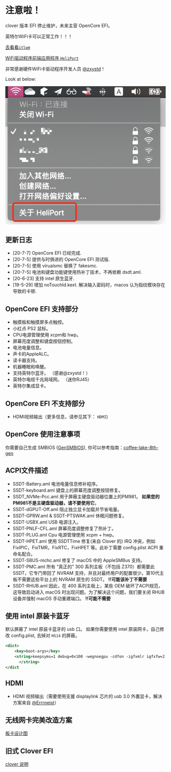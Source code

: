 # 注意啦！

clover 版本 EFI 停止维护，未来主营 OpenCore EFI。

英特尔WiFi卡可以正常工作！！！

[去看看`itlwm`](https://github.com/OpenIntelWireless/itlwm)

[WiFi驱动程序前端应用程序 `HeliPort`](https://github.com/OpenIntelWireless/HeliPort)

非常感谢硬件WiFi卡驱动程序开发人员 [@zxystd](https://github.com/zxystd)！

Look at below:

![](./screenshot/HeliPort.png)


## 更新日志

- [20-7-7] OpenCore EFI 已经完成.
- [20-7-5] 提供与时俱进的 OpenCore EFI 测试版.
- [20-7-5] 使用 virualsmc 替换了 fakesmc.
- [20-7-5] 电池和键盘功能键使用热补丁技术，不再依赖 dsdt.aml.
- [20-6-23] 支持 intel 原生蓝牙.
- [19-5-29] 增加 noTouchId.kext. 解决输入密码时，macos 认为指纹模块存在导致的卡顿.

## OpenCore EFI 支持部分

- 触摸板和触摸屏多点触控。
- 小红点 PS2 鼠标。
- CPU电源管理使用 xcpm和 hwp。
- 屏幕亮度调整和键盘按钮控制。
- 电池电量信息。
- 声卡的AppleALC。
- 读卡器支持。
- 机器睡眠和唤醒。
- 支持英特尔蓝牙。 （感谢@zxystd！）
- 英特尔电缆千兆局域网。 （迷你RJ45）
- 英特尔集成显卡。

## OpenCore EFI 不支持部分

- HDMI视频输出（更多信息，请参见其下： `HDMI`)

## OpenCore 使用注意事项

你需要自己生成 SMBIOS ([GenSMBIOS](https://github.com/corpnewt/GenSMBIOS)),
你可以参考指南：[coffee-lake-8th-gen](https://khronokernel.github.io/Opencore-Vanilla-Laptop-Guide/config.plist/coffee-lake-8th-gen.html#Platforminfo)

## ACPI文件描述

- SSDT-Battery.aml 电池电量信息修补程序。
- SSDT-keyboard.aml 键盘上的屏幕亮度调整按钮修复。
- SSDT_NVMe-Pcc.aml 用于屏蔽主硬盘驱动器位置上的PM981。 **如果您的PM981不是主硬盘驱动器，请不要使用它**。
- SSDT-dGPUT-Off.aml 阻止独立显卡加载并节省电量。
- SSDT-GPRW.aml & SSDT-PTSWAK.aml 休眠问题修复。
- SSDT-USBX.aml USB 电源注入。
- SSDT-PNLF-CFL.aml 屏幕亮度调整修复了热补丁。
- SSDT-PLUG.aml Cpu 电源管理使用 xcpm + hwp。
- SSDT-HPET.aml 使用 SSDTTime 修复(来自 Clover 的) IRQ 冲突，例如 FixIPIC，FixTMR，FixRTC，FixHPET 等。此补丁需要 config.plist ACPI 重命名配合。
- SSDT-SBUS-mchc.aml 修复了 macOS 中的 AppleSMBus 支持。
- SSDT-PMC.aml 所有 “真正的” 300 系列主板（不包括 Z370）都需要此 SSDT，它专门带回了 NVRAM 支持，并且对最终用户的配置很少。第10代主板不需要这些平台上的 NVRAM 原生的 SSDT。 **!!可能该补丁不需要**
- SSDT-RHUB.aml 因此，在 400 系列主板上，某些 OEM 破坏了ACPI规范，这导致启动进入 macOS 时出现问题。为了解决这个问题，我们要关闭 RHUB 设备并强制 macOS 手动重建端口。 **!!可能不需要**

## 使用 intel 原装卡蓝牙

默认屏蔽了 intel 原装卡蓝牙的 usb 口。 如果你需要使用 intel 原装网卡，自己修改 config.plist, 去掉对 `HS14` 的屏蔽。

```xml
<dict>
	<key>boot-args</key>
	<string>keepsyms=1 debug=0x100 -wegnoegpu -cdfon -igfxmlr igfxfw=2 uia_exclude=HS05,HS06,USR1,USR2
      </string>
</dict
```

## HDMI

- HDMI 视频输出（需要使用支援 displaylink 芯片的 usb 3.0 外置显卡，解决方案来自 [@Errrneist](https://github.com/Errrneist/Hackintosh-Thinkpad-X1-Extreme)）

## 无线网卡完美改造方案

[板卡设计图](https://github.com/zysuper/Thinkpad-X1-extreme-EFI/blob/master/doc/Wi-Fi%20bluethooth-zh.md)

## 旧式 Clover EFI

[clover 说明](./clover-zh.md)

